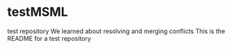 # testMSML
test repository
We learned about resolving and merging conflicts
This is the README for a test repository
